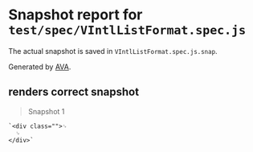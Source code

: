 # Snapshot report for `test/spec/VIntlListFormat.spec.js`

The actual snapshot is saved in `VIntlListFormat.spec.js.snap`.

Generated by [AVA](https://avajs.dev).

## renders correct snapshot

> Snapshot 1

    `<div class="">␊
      ␊
    </div>`
